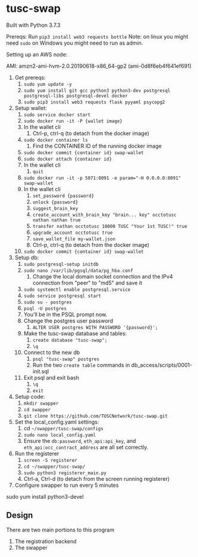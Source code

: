 # tusc-swap

Built with Python 3.7.3

Prereqs:
Run `pip3 install web3 requests bottle`
Note: on linux you might need `sudo` on Windows you might need to run as admin.

Setting up an AWS node:

AMI: amzn2-ami-hvm-2.0.20190618-x86_64-gp2 (ami-0d8f6eb4f641ef691)


1. Get prereqs:
    1. `sudo yum update -y`
    1. `sudo yum install git gcc python3 python3-dev postgresql postgresql-libs postgresql-devel docker`
    1. `sudo pip3 install web3 requests flask pyyaml psycopg2`
1. Setup wallet:
    1. `sudo service docker start`
    1. `sudo docker run -it -P {wallet image}`
    1. In the wallet cli
        1. Ctrl-p, ctrl-q (to detach from the docker image)
    1. `sudo docker container ls`
        1. Find the CONTAINER ID of the running docker image
    1. `sudo docker commit {container id} swap-wallet`
    1. `sudo docker attach {container id}`
    1. In the wallet cli
        1. `quit`
    1. `sudo docker run -it -p 5071:8091 -e param="-H 0.0.0.0:8091" swap-wallet`
    1. In the wallet cli
        1. `set_password {password}`
        1. `unlock {password}`
        1. `suggest_brain_key`
        1. `create_account_with_brain_key "brain... key" occtotusc nathan nathan true`
        1. `transfer nathan occtotusc 10000 TUSC "Your 1st TUSC!" true`
        1. `upgrade_account occtotusc true`
        1. `save_wallet_file my-wallet.json`
        1. Ctrl-p, ctrl-q (to detach from the docker image)
    1. `sudo docker commit {container id} swap-wallet`
1. Setup db:
    1. `sudo postgresql-setup initdb`
    1. `sudo nano /var/lib/pgsql/data/pg_hba.conf`
        1. Change the local domain socket connection and the IPv4 connection from "peer" to "md5" and save it
    1. `sudo systemctl enable postgresql.service`
    1. `sudo service postgresql start`
    1. `sudo su - postgres`
    1. `psql -U postgres`
    1. You'll be in the PSQL prompt now.
    1. Change the postgres user password
        1. `ALTER USER postgres WITH PASSWORD '{password}';`
    1. Make the tusc-swap database and tables:
        1. `create database "tusc-swap";`
        1. `\q`
    1. Connect to the new db
        1. `psql "tusc-swap" postgres`
        1. Run the two `create table` commands in db_access/scripts/0001-init.sql
    1. Exit psql and exit bash
        1. `\q`
        1. `exit`
1. Setup code:
    1. `mkdir swapper`
    1. `cd swapper`
    1. `git clone https://github.com/TUSCNetwork/tusc-swap.git`
1. Set the local_config.yaml settings:
    1. cd `~/swapper/tusc-swap/configs`
    1. `sudo nano local_config.yaml`
    1. Ensure the `db:password`, `eth_api:api_key`, and `eth_api:occ_contract_address` are all set correctly.
1. Run the registerer
    1. `screen -S registerer`
    1. `cd ~/swapper/tusc-swap/`
    1. `sudo python3 registerer_main.py`
    1. Ctrl-a, Ctrl-d (to detach from the screen running registerer)
1. Configure swapper to run every 5 minutes

 

sudo yum install python3-devel
## Design

There are two main portions to this program
1. The registration backend
2. The swapper